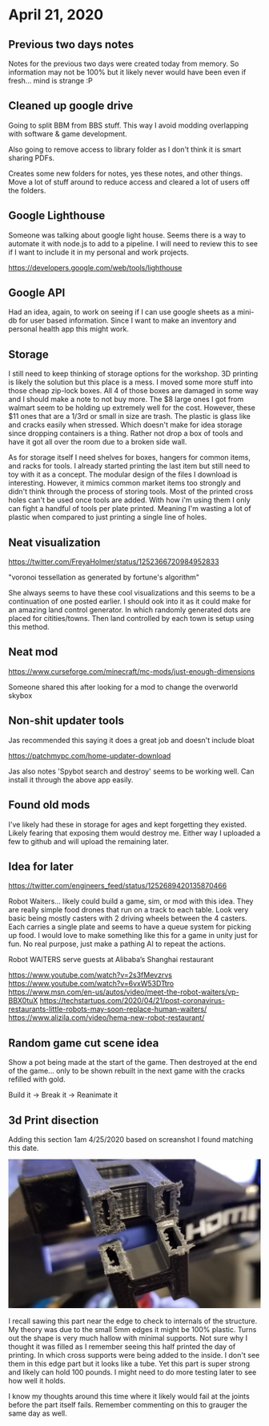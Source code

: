 # April 21, 2020

## Previous two days notes

Notes for the previous two days were created today from memory. So information may not be 100% but it likely never would have been even if fresh... mind is strange :P 

## Cleaned up google drive

Going to split BBM from BBS stuff. This way I avoid modding overlapping with software & game development. 

Also going to remove access to library folder as I don't think it is smart sharing PDFs.

Creates some new folders for notes, yes these notes, and other things. Move a lot of stuff around to reduce access and cleared a lot of users off the folders.

## Google Lighthouse

Someone was talking about google light house. Seems there is a way to automate it with node.js to add to a pipeline. I will need to review this to see if I want to include it in my personal and work projects.

https://developers.google.com/web/tools/lighthouse

## Google API

Had an idea, again, to work on seeing if I can use google sheets as a mini-db for user based information. Since I want to make an inventory and personal health app this might work.

## Storage

I still need to keep thinking of storage options for the workshop. 3D printing is likely the solution but this place is a mess. I moved some more stuff into those cheap zip-lock boxes. All 4 of those boxes are damaged in some way and I should make a note to not buy more. The $8 large ones I got from walmart seem to be holding up extremely well for the cost. However, these $11 ones that are a 1/3rd or small in size are trash. The plastic is glass like and cracks easily when stressed. Which doesn't make for idea storage since dropping containers is a thing. Rather not drop a box of tools and have it got all over the room due to a broken side wall.

As for storage itself I need shelves for boxes, hangers for common items, and racks for tools. I already started printing the last item but still need to toy with it as a concept. The modular design of the files I download is interesting. However, it mimics common market items too strongly and didn't think through the process of storing tools. Most of the printed cross holes can't be used once tools are added. With how i'm using them I only can fight a handful of tools per plate printed. Meaning I'm wasting a lot of plastic when compared to just printing a single line of holes.

## Neat visualization

https://twitter.com/FreyaHolmer/status/1252366720984952833

"voronoi tessellation as generated by fortune's algorithm"

She always seems to have these cool visualizations and this seems to be a continuation of one posted earlier. I should ook into it as it could make for an amazing land control generator. In which randomly generated dots are placed for citities/towns. Then land controlled by each town is setup using this method.

## Neat mod

https://www.curseforge.com/minecraft/mc-mods/just-enough-dimensions

Someone shared this after looking for a mod to change the overworld skybox

## Non-shit updater tools

Jas recommended this saying it does a great job and doesn't include bloat

https://patchmypc.com/home-updater-download

Jas also notes 'Spybot search and destroy' seems to be working well. Can install it through the above app easily.

## Found old mods

I've likely had these in storage for ages and kept forgetting they existed. Likely fearing that exposing them would destroy me. Either way I uploaded a few to github and will upload the remaining later.

## Idea for later

https://twitter.com/engineers_feed/status/1252689420135870466

Robot Waiters... likely could build a game, sim, or mod with this idea. They are really simple food drones that run on a track to each table. Look very basic being mostly casters with 2 driving wheels between the 4 casters. Each carries a single plate and seems to have a queue system for picking up food. I would love to make something like this for a game in unity just for fun. No real purpose, just make a pathing AI to repeat the actions.

Robot WAITERS serve guests at Alibaba’s Shanghai restaurant

https://www.youtube.com/watch?v=2s3fMevzrvs
https://www.youtube.com/watch?v=6vxW53DTtro
https://www.msn.com/en-us/autos/video/meet-the-robot-waiters/vp-BBX0tuX
https://techstartups.com/2020/04/21/post-coronavirus-restaurants-little-robots-may-soon-replace-human-waiters/
https://www.alizila.com/video/hema-new-robot-restaurant/

## Random game cut scene idea

Show a pot being made at the start of the game. Then destroyed at the end of the game... only to be shown rebuilt in the next game with the cracks refilled with gold.

Build it -> Break it -> Reanimate it

## 3d Print disection

Adding this section 1am 4/25/2020 based on screanshot I found matching this date.

![sawed apart half stud print](images/2020-04-21_08.22.42.jpg)

I recall sawing this part near the edge to check to internals of the structure. My theory was due to the small 5mm edges it might be 100% plastic. Turns out the shape is very much hallow with minimal supports. Not sure why I thought it was filled as I remember seeing this half printed the day of printing. In which cross supports were being added to the inside. I don't see them in this edge part but it looks like a tube. Yet this part is super strong and likely can hold 100 pounds. I might need to do more testing later to see how well it holds. 

I know my thoughts around this time where it likely would fail at the joints before the part itself fails. Remember commenting on this to grauger the same day as well.
